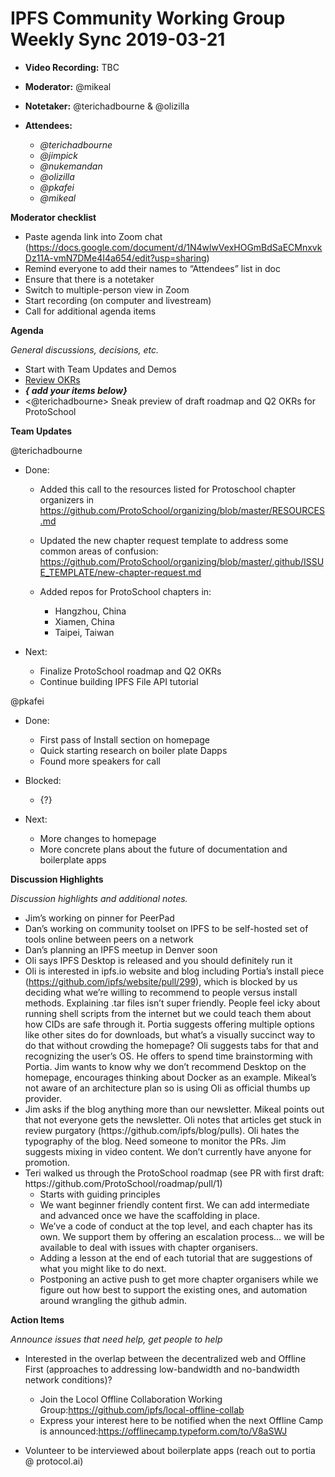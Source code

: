 # IPFS Community Working Group Weekly Sync 2019-03-21

-   **Video Recording:** TBC
-   **Moderator:** @mikeal
-   **Notetaker:** @terichadbourne & @olizilla
-   **Attendees:**

    -   _@terichadbourne_
    -   _@jimpick_
    -   _@nukemandan_
    -   _@olizilla_
    -   _@pkafei_
    -   _@mikeal_

**Moderator checklist**

-   Paste agenda link into Zoom chat (<https://docs.google.com/document/d/1N4wlwVexHOGmBdSaECMnxvkDz11A-vmN7DMe4I4a654/edit?usp=sharing>)
-   Remind everyone to add their names to “Attendees” list in doc
-   Ensure that there is a notetaker
-   Switch to multiple-person view in Zoom
-   Start recording (on computer and livestream)
-   Call for additional agenda items

  


**Agenda**

_General discussions, decisions, etc._

-   Start with Team Updates and Demos
-   [Review OKRs](https://github.com/ipfs/community/blob/master/okrs/2019-q1.md)
-   **_{ add your items below}_**
-   &lt;@terichadbourne> Sneak preview of draft roadmap and Q2 OKRs for ProtoSchool

  


**Team Updates**

@terichadbourne

-   Done:

    -   Added this call to the resources listed for Protoschool chapter organizers in <https://github.com/ProtoSchool/organizing/blob/master/RESOURCES.md> 
    -   Updated the new chapter request template to address some common areas of confusion: <https://github.com/ProtoSchool/organizing/blob/master/.github/ISSUE_TEMPLATE/new-chapter-request.md> 
    -   Added repos for ProtoSchool chapters in:

        -   Hangzhou, China
        -   Xiamen, China
        -   Taipei, Taiwan

-   Next:

    -   Finalize ProtoSchool roadmap and Q2 OKRs
    -   Continue building IPFS File API tutorial

  


@pkafei

-   Done:

    -   First pass of Install section on homepage
    -   Quick starting research on boiler plate Dapps
    -   Found more speakers for call

-   Blocked:

    -   {?}

-   Next:

    -   More changes to homepage
    -   More concrete plans about the future of documentation and boilerplate apps

  


**Discussion Highlights**

_Discussion highlights and additional notes._

  


-   Jim’s working on pinner for PeerPad
-   Dan’s working on community toolset on IPFS to be self-hosted set of tools online between peers on a network
-   Dan’s planning an IPFS meetup in Denver soon
-   Oli says IPFS Desktop is released and you should definitely run it
-   Oli is interested in ipfs.io website and blog including Portia’s install piece (<https://github.com/ipfs/website/pull/299>), which is blocked by us deciding what we’re willing to recommend to people versus install methods. Explaining .tar files isn’t super friendly. People feel icky about running shell scripts from the internet but we could teach them about how CIDs are safe through it. Portia suggests offering multiple options like other sites do for downloads, but what’s a visually succinct way to do that without crowding the homepage? Oli suggests tabs for that and recognizing the user’s OS. He offers to spend time brainstorming with Portia. Jim wants to know why we don’t recommend Desktop on the homepage, encourages thinking about Docker as an example. Mikeal’s not aware of an architecture plan so is using Oli as official thumbs up provider.
-   Jim asks if the blog anything more than our newsletter. Mikeal points out that not everyone gets the newsletter. Oli notes that articles get stuck in review purgatory (https&#x3A;//github.com/ipfs/blog/pulls). Oli hates the typography of the blog. Need someone to monitor the PRs. Jim suggests mixing in video content. We don’t currently have anyone for promotion.
-    Teri walked us through the ProtoSchool roadmap (see PR with first draft: https&#x3A;//github.com/ProtoSchool/roadmap/pull/1)
     -   Starts with guiding principles
     -   We want beginner friendly content first. We can add intermediate and advanced once we have the scaffolding in place.
      -   We’ve a code of conduct at the top level, and each chapter has its own. We support them by offering an escalation process… we will be available to deal with issues with chapter organisers.
      -   Adding a lesson at the end of each tutorial that are suggestions of what you might like to do next.
     -   Postponing an active push to get more chapter organisers while we figure out how best to support the existing ones, and automation around wrangling the github admin.

  


**Action Items**

_Announce issues that need help, get people to help_

-   Interested in the overlap between the decentralized web and Offline First (approaches to addressing low-bandwidth and no-bandwidth network conditions)?

    -   Join the Locol Offline Collaboration Working Group:<https://github.com/ipfs/local-offline-collab> 
    -   Express your interest here to be notified when the next Offline Camp is announced:<https://offlinecamp.typeform.com/to/V8aSWJ> 

-   Volunteer to be interviewed about boilerplate apps (reach out to portia @ protocol.ai)
